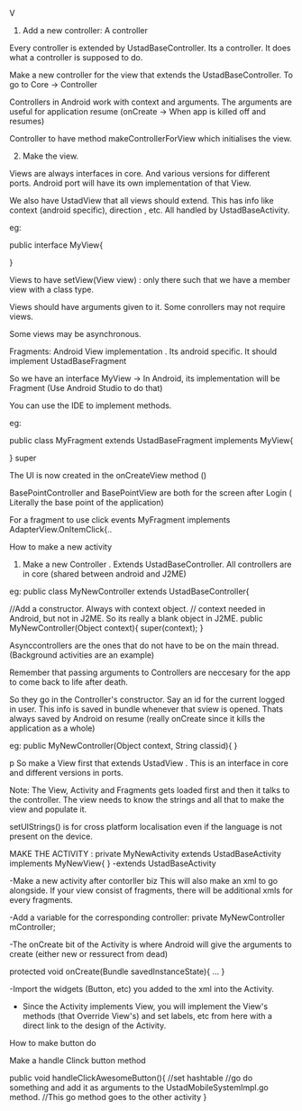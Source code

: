 V
1. Add a new controller: A controller 


Every controller is extended by UstadBaseController.
Its a controller. It does what a controller is supposed to do.

Make a new controller for the view that extends the UstadBaseController. To go to Core -> Controller 

Controllers in Android work with context and arguments. The arguments are useful for application resume (onCreate -> When app is killed off and resumes)


Controller to have method makeControllerForView which initialises the view. 

2. Make the view.

Views are always interfaces in core. And various versions for different ports. Android port will have its own implementation of that View.

We also have UstadView that all views should extend. This has info like context (android specific), direction , etc. All handled by UstadBaseActivity.



eg: 

public interface MyView{


}


Views to have setView(View view) : only there such that we have a member view with a class type.

Views should have arguments given to it. Some conrollers may not require views. 


Some views may be asynchronous.


Fragments: Android View implementation . Its android specific. It should implement UstadBaseFragment

So we have an interface MyView -> In Android, its implementation will be Fragment (Use Android Studio to do that)

You can use the IDE to implement methods.

eg:

public class MyFragment extends UstadBaseFragment implements MyView{


}
super

The UI is now created in the onCreateView method ()

BasePointController and BasePointView are both for the screen after Login ( Literally the base point of the application)

For a fragment to use click events MyFragment implements AdapterView.OnItemClick{..



How to make a new activity 


1. Make a new Controller . Extends UstadBaseController. All controllers are in core (shared between android and J2ME)

eg: 
public class MyNewController extends UstadBaseController{

//Add a constructor. Always with context object.
// context needed in Android, but not in J2ME. So its really a blank object in J2ME.
public MyNewController(Object context){
super(context);
}


Asynccontrollers are the ones that do not have to be on the main thread. (Background activities are an example)


Remember that passing arguments to Controllers are neccesary for the app to come back to life after death. 

So they go in the Controller's constructor. Say an id for the current logged in user. This info is saved in bundle whenever that sview is opened. Thats always saved by Android on resume (really onCreate since it kills the application as a whole)

eg: public MyNewController(Object context, String classid){
}

p
So make a View first that extends UstadView . This is an interface in core and different versions in ports.

Note: The View, Activity and Fragments gets loaded first and then it talks to the controller. The view needs to know the strings and all that to make the view and populate it. 


setUIStrings() is for cross platform localisation even if the language is not present on the device.


MAKE THE ACTIVITY :
private MyNewActivity extends UstadBaseActivity implements MyNewView{
}
-extends UstadBaseActivity

-Make a new activity after contorller biz This will also make an xml to go alongside. If your view consist of fragments, there will be additional xmls for every fragments.

-Add a variable for the corresponding controller: private MyNewController mController;

-The onCreate bit of the Activity is where Android will give the arguments to create (either new or ressurect from dead)

protected void onCreate(Bundle savedInstanceState){
...
}

-Import the widgets (Button, etc) you added to the xml into the Activity. 
- Since the Activity implements View, you will implement the View's methods (that Override View's) and set labels, etc from here with a direct link to the design of the Activity.

How to make button do

Make a handle Clinck button method

public void handleClickAwesomeButton(){
  //set hashtable 
  //go do something and add it as arguments to the UstadMobileSystemImpl.go method.
  //This go method goes to the other activity
}





